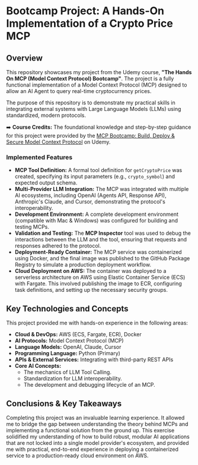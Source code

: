 # Bootcamp Project: A Hands-On Implementation of a Crypto Price MCP

## Overview

This repository showcases my project from the Udemy course, **"The Hands On MCP (Model Context Protocol) Bootcamp"**. The project is a fully functional implementation of a Model Context Protocol (MCP) designed to allow an AI Agent to query real-time cryptocurrency prices.

The purpose of this repository is to demonstrate my practical skills in integrating external systems with Large Language Models (LLMs) using standardized, modern protocols.

➡️ **Course Credits:** The foundational knowledge and step-by-step guidance for this project were provided by the [MCP Bootcamp: Build, Deploy & Secure Model Context Protocol](https://www.udemy.com/course/learn-mcp-model-context-protocol-course-and-a2a-bootcamphands-hands-on/?referralCode=4BB6FF5CE336B4460CDA) on Udemy.

### Implemented Features

* **MCP Tool Definition:** A formal tool definition for `getCryptoPrice` was created, specifying its input parameters (e.g., `crypto_symbol`) and expected output schema.
* **Multi-Provider LLM Integration:** The MCP was integrated with multiple AI ecosystems, including OpenAI (Agents API, Response API), Anthropic's Claude, and Cursor, demonstrating the protocol's interoperability.
* **Development Environment:** A complete development environment (compatible with Mac & Windows) was configured for building and testing MCPs.
* **Validation and Testing:** The **MCP Inspector** tool was used to debug the interactions between the LLM and the tool, ensuring that requests and responses adhered to the protocol.
* **Deployment-Ready Container:** The MCP service was containerized using Docker, and the final image was published to the GitHub Package Registry to simulate a production deployment workflow.
* **Cloud Deployment on AWS:** The container was deployed to a serverless architecture on AWS using Elastic Container Service (ECS) with Fargate. This involved publishing the image to ECR, configuring task definitions, and setting up the necessary security groups.

## Key Technologies and Concepts

This project provided me with hands-on experience in the following areas:

* **Cloud & DevOps:** AWS (ECS, Fargate, ECR), Docker
* **AI Protocols:** Model Context Protocol (MCP)
* **Language Models:** OpenAI, Claude, Cursor
* **Programming Language:** Python (Primary)
* **APIs & External Services:** Integrating with third-party REST APIs
* **Core AI Concepts:**
  * The mechanics of LLM Tool Calling.
  * Standardization for LLM interoperability.
  * The development and debugging lifecycle of an MCP.

## Conclusions & Key Takeaways

Completing this project was an invaluable learning experience. It allowed me to bridge the gap between understanding the theory behind MCPs and implementing a functional solution from the ground up. This exercise solidified my understanding of how to build robust, modular AI applications that are not locked into a single model provider's ecosystem, and provided me with practical, end-to-end experience in deploying a containerized service to a production-ready cloud environment on AWS.
